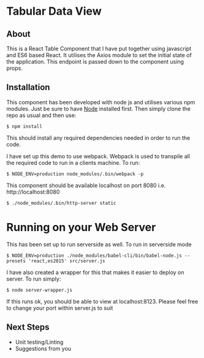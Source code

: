 # Tabular Data View

## About

This is a React Table Component that I have put together using javascript and 
ES6 based React. It utilises the Axios module to set the initial state of the
application. This endpoint is passed down to the component using props.

## Installation

This component has been developed with node js and utilises various npm modules. 
Just be sure to have [Node](http://nodejs.org/) installed first. Then simply 
clone the repo as usual and then use:

    $ npm install

This should install any required dependencies needed in order to run the code.

I have set up this demo to use webpack. Webpack is used to transpile all the 
required code to run in a clients machine. To run:

    $ NODE_ENV=production node_modules/.bin/webpack -p

This component should be available localhost on port 8080 i.e. http://localhost:8080

    $ ./node_modules/.bin/http-server static

# Running on your Web Server

This has been set up to run serverside as well. To run in serverside mode

    $ NODE_ENV=production ./node_modules/babel-cli/bin/babel-node.js --presets 'react,es2015' src/server.js

I have also created a wrapper for this that makes it easier to deploy on server. 
To run simply:

	$ node server-wrapper.js

If this runs ok, you should be able to view at localhost:8123. Please feel free 
to change your port within server.js to suit

## Next Steps

* Unit testing/Linting
* Suggestions from you
